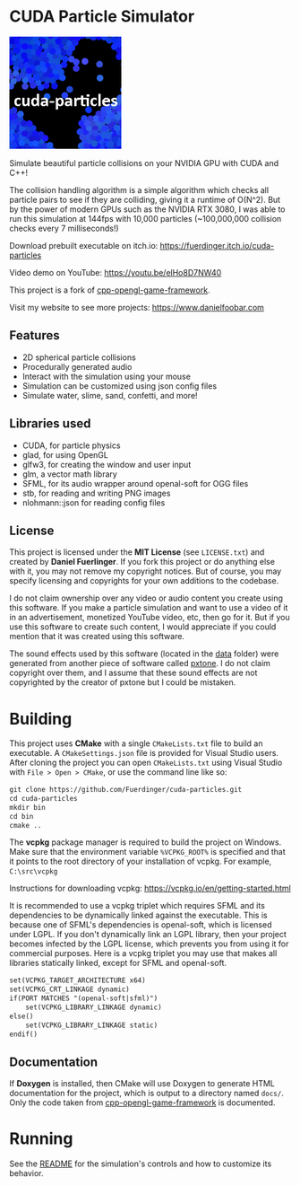 # CUDA Particle Simulator

![alt text](logo.png)

Simulate beautiful particle collisions on your NVIDIA GPU with CUDA and C++!

The collision handling algorithm is a simple algorithm which checks all particle pairs to see if they are colliding, giving it a runtime of O(N^2). But by the power of modern GPUs such as the NVIDIA RTX 3080, I was able to run this simulation at 144fps with 10,000 particles (~100,000,000 collision checks every 7 milliseconds!)

Download prebuilt executable on itch.io: https://fuerdinger.itch.io/cuda-particles

Video demo on YouTube: https://youtu.be/elHo8D7NW40

This project is a fork of [cpp-opengl-game-framework](https://github.com/Fuerdinger/cpp-opengl-game-framework).

Visit my website to see more projects: https://www.danielfoobar.com

## Features

* 2D spherical particle collisions
* Procedurally generated audio
* Interact with the simulation using your mouse
* Simulation can be customized using json config files
* Simulate water, slime, sand, confetti, and more!

## Libraries used

* CUDA, for particle physics
* glad, for using OpenGL
* glfw3, for creating the window and user input
* glm, a vector math library
* SFML, for its audio wrapper around openal-soft for OGG files
* stb, for reading and writing PNG images
* nlohmann::json for reading config files

## License

This project is licensed under the **MIT License** (see `LICENSE.txt`) and created by **Daniel Fuerlinger**. If you fork this project or do anything else with it, you may not remove my copyright notices. But of course, you may specify licensing and copyrights for your own additions to the codebase.

I do not claim ownership over any video or audio content you create using this software. If you make a particle simulation and want to use a video of it in an advertisement, monetized YouTube video, etc, then go for it. But if you use this software to create such content, I would appreciate if you could mention that it was created using this software.

The sound effects used by this software (located in the [data](data) folder) were generated from another piece of software called [pxtone](https://studiopixel.sakura.ne.jp/pxtone/). I do not claim copyright over them, and I assume that these sound effects are not copyrighted by the creator of pxtone but I could be mistaken.

# Building

This project uses **CMake** with a single `CMakeLists.txt` file to build an executable. A `CMakeSettings.json` file is provided for Visual Studio users. After cloning the project you can open `CMakeLists.txt` using Visual Studio with `File > Open > CMake`, or use the command line like so:

```
git clone https://github.com/Fuerdinger/cuda-particles.git
cd cuda-particles
mkdir bin
cd bin
cmake ..
```

The **vcpkg** package manager is required to build the project on Windows. Make sure that the environment variable `%VCPKG_ROOT%` is specified and that it points to the root directory of your installation of vcpkg. For example, `C:\src\vcpkg`

Instructions for downloading vcpkg: https://vcpkg.io/en/getting-started.html

It is recommended to use a vcpkg triplet which requires SFML and its dependencies to be dynamically linked against the executable. This is because one of SFML's dependencies is openal-soft, which is licensed under LGPL. If you don't dynamically link an LGPL library, then your project becomes infected by the LGPL license, which prevents you from using it for commercial purposes. Here is a vcpkg triplet you may use that makes all libraries statically linked, except for SFML and openal-soft.

```
set(VCPKG_TARGET_ARCHITECTURE x64)
set(VCPKG_CRT_LINKAGE dynamic)
if(PORT MATCHES "(openal-soft|sfml)")
	set(VCPKG_LIBRARY_LINKAGE dynamic)
else()
	set(VCPKG_LIBRARY_LINKAGE static)
endif()
```

## Documentation

If **Doxygen** is installed, then CMake will use Doxygen to generate HTML documentation for the project, which is output to a directory named `docs/`. Only the code taken from [cpp-opengl-game-framework](https://github.com/Fuerdinger/cpp-opengl-game-framework) is documented.


# Running

See the [README](data/README.txt) for the simulation's controls and how to customize its behavior.

